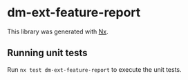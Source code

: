 # dm-ext-feature-report

This library was generated with [Nx](https://nx.dev).

## Running unit tests

Run `nx test dm-ext-feature-report` to execute the unit tests.
